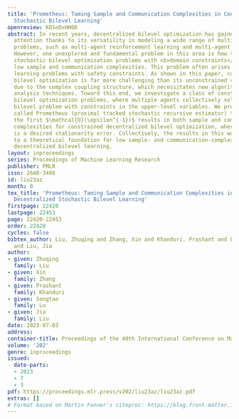 ```yaml
---
title: 'Prometheus: Taming Sample and Communication Complexities in Constrained Decentralized
  Stochastic Bilevel Learning'
openreview: KDSoOxHH0D
abstract: In recent years, decentralized bilevel optimization has gained significant
  attention thanks to its versatility in modeling a wide range of multi-agent learning
  problems, such as multi-agent reinforcement learning and multi-agent meta-learning.
  However, one unexplored and fundamental problem in this area is how to solve decentralized
  stochastic bilevel optimization problems with <b>domain constraints</b> while achieving
  low sample and communication complexities. This problem often arises from multi-agent
  learning problems with safety constraints. As shown in this paper, constrained decentralized
  bilevel optimization is far more challenging than its unconstrained counterpart
  due to the complex coupling structure, which necessitates new algorithm design and
  analysis techniques. Toward this end, we investigate a class of constrained decentralized
  bilevel optimization problems, where multiple agents collectively solve a nonconvex-strongly-convex
  bilevel problem with constraints in the upper-level variables. We propose an algorithm
  called Prometheus (proximal tracked stochastic recursive estimator) that achieves
  the first $\mathcal{O}(\epsilon^{-1})$ results in both sample and communication
  complexities for constrained decentralized bilevel optimization, where $\epsilon>0$
  is a desired stationarity error. Collectively, the results in this work contribute
  to a theoretical foundation for low sample- and communication-complexity constrained
  decentralized bilevel learning.
layout: inproceedings
series: Proceedings of Machine Learning Research
publisher: PMLR
issn: 2640-3498
id: liu23az
month: 0
tex_title: 'Prometheus: Taming Sample and Communication Complexities in Constrained
  Decentralized Stochastic Bilevel Learning'
firstpage: 22420
lastpage: 22453
page: 22420-22453
order: 22420
cycles: false
bibtex_author: Liu, Zhuqing and Zhang, Xin and Khanduri, Prashant and Lu, Songtao
  and Liu, Jia
author:
- given: Zhuqing
  family: Liu
- given: Xin
  family: Zhang
- given: Prashant
  family: Khanduri
- given: Songtao
  family: Lu
- given: Jia
  family: Liu
date: 2023-07-03
address: 
container-title: Proceedings of the 40th International Conference on Machine Learning
volume: '202'
genre: inproceedings
issued:
  date-parts:
  - 2023
  - 7
  - 3
pdf: https://proceedings.mlr.press/v202/liu23az/liu23az.pdf
extras: []
# Format based on Martin Fenner's citeproc: https://blog.front-matter.io/posts/citeproc-yaml-for-bibliographies/
---
```


